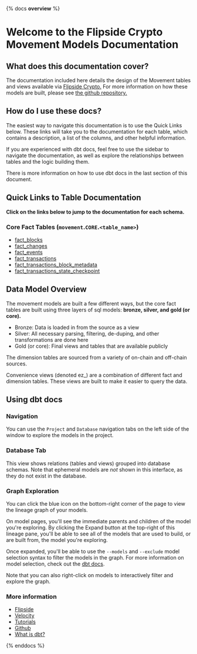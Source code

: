 {% docs __overview__ %}

# Welcome to the Flipside Crypto Movement Models Documentation

## **What does this documentation cover?**
The documentation included here details the design of the Movement
 tables and views available via [Flipside Crypto.](https://flipsidecrypto.xyz/) For more information on how these models are built, please see [the github repository.](https://github.com/flipsideCrypto/movement-models/)

## **How do I use these docs?**
The easiest way to navigate this documentation is to use the Quick Links below. These links will take you to the documentation for each table, which contains a description, a list of the columns, and other helpful information.

If you are experienced with dbt docs, feel free to use the sidebar to navigate the documentation, as well as explore the relationships between tables and the logic building them.

There is more information on how to use dbt docs in the last section of this document.

## **Quick Links to Table Documentation**

**Click on the links below to jump to the documentation for each schema.**

### Core Fact Tables (`movement`.`CORE`.`<table_name>`)
- [fact_blocks](#!/model/model.movement_models.core__fact_blocks)
- [fact_changes](#!/model/model.movement_models.core__fact_changes)
- [fact_events](#!/model/model.movement_models.core__fact_events)
- [fact_transactions](#!/model/model.movement_models.core__fact_transactions)
- [fact_transactions_block_metadata](#!/model/model.movement_models.core__fact_transactions_block_metadata)
- [fact_transactions_state_checkpoint](#!/model/model.movement_models.core__fact_transactions_state_checkpoint)

## **Data Model Overview**

The movement models are built a few different ways, but the core fact tables are built using three layers of sql models: **bronze, silver, and gold (or core).**

- Bronze: Data is loaded in from the source as a view
- Silver: All necessary parsing, filtering, de-duping, and other transformations are done here
- Gold (or core): Final views and tables that are available publicly

The dimension tables are sourced from a variety of on-chain and off-chain sources.

Convenience views (denoted ez_) are a combination of different fact and dimension tables. These views are built to make it easier to query the data.

## **Using dbt docs**
### Navigation

You can use the ```Project``` and ```Database``` navigation tabs on the left side of the window to explore the models in the project.

### Database Tab

This view shows relations (tables and views) grouped into database schemas. Note that ephemeral models are *not* shown in this interface, as they do not exist in the database.

### Graph Exploration

You can click the blue icon on the bottom-right corner of the page to view the lineage graph of your models.

On model pages, you'll see the immediate parents and children of the model you're exploring. By clicking the Expand button at the top-right of this lineage pane, you'll be able to see all of the models that are used to build, or are built from, the model you're exploring.

Once expanded, you'll be able to use the ```--models``` and ```--exclude``` model selection syntax to filter the models in the graph. For more information on model selection, check out the [dbt docs](https://docs.getdbt.com/docs/model-selection-syntax).

Note that you can also right-click on models to interactively filter and explore the graph.


### **More information**
- [Flipside](https://flipsidecrypto.xyz/)
- [Velocity](https://app.flipsidecrypto.com/velocity?nav=Discover)
- [Tutorials](https://docs.flipsidecrypto.com/our-data/tutorials)
- [Github](https://github.com/FlipsideCrypto/movement-models)
- [What is dbt?](https://docs.getdbt.com/docs/introduction)

{% enddocs %}
